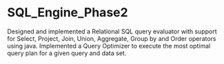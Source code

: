 # SQL_Engine_Phase2
Designed and implemented a Relational SQL query evaluator with support for Select, Project, Join, Union, Aggregate, Group by and Order operators using java. Implemented a Query Optimizer to execute the most optimal query plan for a given query and data set.

